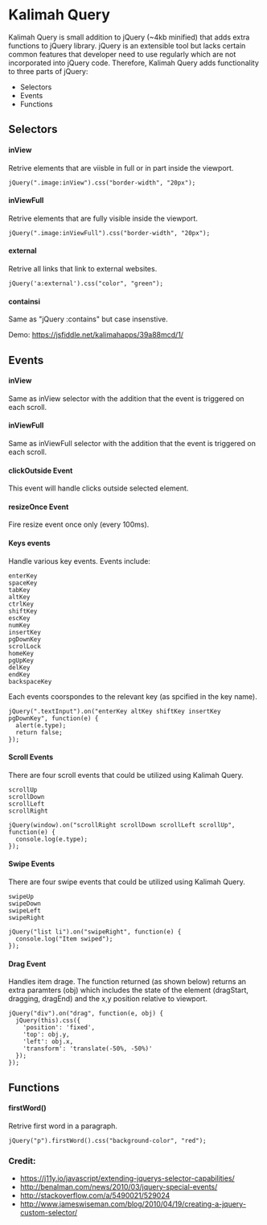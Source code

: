 # Kalimah Query

Kalimah Query is small addition to jQuery (~4kb minified) that adds extra functions to jQuery library. jQuery is an extensible tool but lacks certain common features that developer need to use regularly which are not incorporated into jQuery code. Therefore, Kalimah Query adds functionality to three parts of jQuery:

 * Selectors
 * Events
 * Functions

## Selectors
#### inView
Retrive elements that are viisble in full or in part inside the viewport.
```
jQuery(".image:inView").css("border-width", "20px");
```

#### inViewFull
Retrive elements that are fully visible inside the viewport.
```
jQuery(".image:inViewFull").css("border-width", "20px");
```

#### external
Retrive all links that link to external websites. 

```
jQuery('a:external').css("color", "green");
```

#### containsi
Same as "jQuery :contains" but case insenstive.

Demo: https://jsfiddle.net/kalimahapps/39a88mcd/1/

## Events
#### inView
Same as inView selector with the addition that the event is triggered on each scroll.


#### inViewFull
Same as inViewFull selector with the addition that the event is triggered on each scroll.

#### clickOutside Event
This event will handle clicks outside selected element.

#### resizeOnce Event
Fire resize event once only (every 100ms).

#### Keys events
Handle various key events. Events include:

```
enterKey
spaceKey
tabKey
altKey
ctrlKey
shiftKey
escKey
numKey
insertKey
pgDownKey
scrolLock
homeKey
pgUpKey
delKey
endKey
backspaceKey
```
Each events coorspondes to the relevant key (as spcified in the key name).

```
jQuery(".textInput").on("enterKey altKey shiftKey insertKey pgDownKey", function(e) {
  alert(e.type);
  return false;
});
```

#### Scroll Events
There are four scroll events that could be utilized using Kalimah Query.

```
scrollUp
scrollDown
scrollLeft
scrollRight
```

```
jQuery(window).on("scrollRight scrollDown scrollLeft scrollUp", function(e) {
  console.log(e.type);
});
```

#### Swipe Events
There are four swipe events that could be utilized using Kalimah Query.
```
swipeUp
swipeDown
swipeLeft
swipeRight
```

```
jQuery("list li").on("swipeRight", function(e) {
  console.log("Item swiped");
});
```

#### Drag Event
Handles item drage. The function returned (as shown below) returns an extra paramters (obj) which includes the state of the element (dragStart, dragging, dragEnd) and the x,y position relative to viewport.
```
jQuery("div").on("drag", function(e, obj) {
  jQuery(this).css({
    'position': 'fixed',
    'top': obj.y,
    'left': obj.x,
    'transform': 'translate(-50%, -50%)'
  });
});
```

## Functions
#### firstWord()
Retrive first word in a paragraph.
```
jQuery("p").firstWord().css("background-color", "red");
```

### Credit:

* https://j11y.io/javascript/extending-jquerys-selector-capabilities/
* http://benalman.com/news/2010/03/jquery-special-events/
* http://stackoverflow.com/a/5490021/529024
* http://www.jameswiseman.com/blog/2010/04/19/creating-a-jquery-custom-selector/
